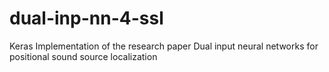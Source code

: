 # dual-inp-nn-4-ssl
Keras Implementation of the research paper Dual input neural networks for positional sound source localization
